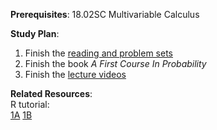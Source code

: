 **Prerequisites**:
18.02SC Multivariable Calculus

**Study Plan**:
1. Finish the [reading and problem sets](https://ocw.mit.edu/courses/18-05-introduction-to-probability-and-statistics-spring-2014/pages/calendar/)
2. Finish the book *A First Course In Probability*
3. Finish the [lecture videos](https://ocw.mit.edu/courses/6-041-probabilistic-systems-analysis-and-applied-probability-fall-2010/video_galleries/video-lectures/)

**Related Resources**:  
R tutorial:  
[1A](https://ocw.mit.edu/courses/18-05-introduction-to-probability-and-statistics-spring-2014/pages/r-tutorial-1a-basics/)
[1B](https://ocw.mit.edu/courses/18-05-introduction-to-probability-and-statistics-spring-2014/pages/r-tutorial-1b-random-numbers/)